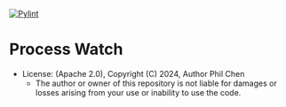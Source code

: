 [![Pylint](https://github.com/systemswatch/processwatch/actions/workflows/pylint.yml/badge.svg)](https://github.com/systemswatch/processwatch/actions/workflows/pylint.yml)
# Process Watch
* License: (Apache 2.0), Copyright (C) 2024, Author Phil Chen
    * The author or owner of this repository is not liable for damages or losses arising from your use or inability to use the code.
